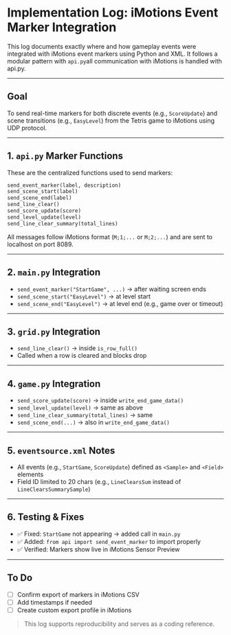 # Implementation Log: iMotions Event Marker Integration

This log documents exactly where and how gameplay events were integrated with iMotions event markers using Python and XML. It follows a modular pattern with `api.py`all communication with iMotions is handled with api.py.

---

## Goal

To send real-time markers for both discrete events (e.g., `ScoreUpdate`) and scene transitions (e.g., `EasyLevel`) from the Tetris game to iMotions using UDP protocol.

---

## 1. `api.py` Marker Functions

These are the centralized functions used to send markers:

```python
send_event_marker(label, description)
send_scene_start(label)
send_scene_end(label)
send_line_clear()
send_score_update(score)
send_level_update(level)
send_line_clear_summary(total_lines)
```

All messages follow iMotions format (`M;1;...` or `M;2;...`) and are sent to localhost on port 8089.

---

## 2. `main.py` Integration

* `send_event_marker("StartGame", ...)` → after waiting screen ends
* `send_scene_start("EasyLevel")` → at level start
* `send_scene_end("EasyLevel")` → at level end (e.g., game over or timeout)

---

## 3. `grid.py` Integration

* `send_line_clear()` → inside `is_row_full()`
* Called when a row is cleared and blocks drop

---

## 4. `game.py` Integration

* `send_score_update(score)` → inside `write_end_game_data()`
* `send_level_update(level)` → same as above
* `send_line_clear_summary(total_lines)` → same
* `send_scene_end(...)` → also in `write_end_game_data()`

---

## 5. `eventsource.xml` Notes

* All events (e.g., `StartGame`, `ScoreUpdate`) defined as `<Sample>` and `<Field>` elements
* Field ID limited to 20 chars (e.g., `LineClearsSum` instead of `LineClearsSummarySample`)

---

##  6. Testing & Fixes

* ✅ Fixed: `StartGame` not appearing → added call in `main.py`
* ✅ Added: `from api import send_event_marker` to import properly
* ✅ Verified: Markers show live in iMotions Sensor Preview

---

## To Do

* [ ] Confirm export of markers in iMotions CSV
* [ ] Add timestamps if needed
* [ ] Create custom export profile in iMotions

> This log supports reproducibility and serves as a coding reference.
